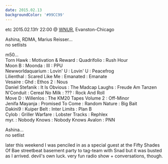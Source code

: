 ```yaml
---
date: 2015.02.13
backgroundColor: '#99CC99'
---
```


etc 2015.02.13fr 22:00 @ [WNUR](http://www.wnur.org/), Evanston-Chicago  

Ashina, RDMA, Marius Reisser...  
no setlists  

m50...  
Torn Hawk : Motivation & Reward : Quadrifolio : Rush Hour  
Moon B : Moonda : III : PPU  
Newworldaquarium : Lovin' U : Lovin' U : Peacefrog  
Lilienthal : Scared Like Me : Emanated : Emanate  
Vesaire : Ghd : Ethos 2 : Nous  
Daniel Stefanik : It Is Obvious : The Madcap Laughs : Freude Am Tanzen  
N'Conduit : Cereal No Milk : ??? : Rock And Roll  
Move D : Willenlos : The KM20 Tapes Volume 2 : Off-Minor  
Jenifa Mayanja : Promised To Come : Random Nature : Big Bait  
Dakini9 : Kuiper Belt : Inter Limits : Plan B  
Cylob : Griller Warfare : Lobster Tracks : Rephlex  
myr. : Nobody Knows : Nobody Knows Avalon : PNN  

Ashina...  
no setlist  

later this weekend I was penciled in as a special guest at the Fifty Shades Of Bae streetbeat basement party to tag-team with Snad but it was busted as I arrived. devil's own luck. very fun radio show + conversations, though.